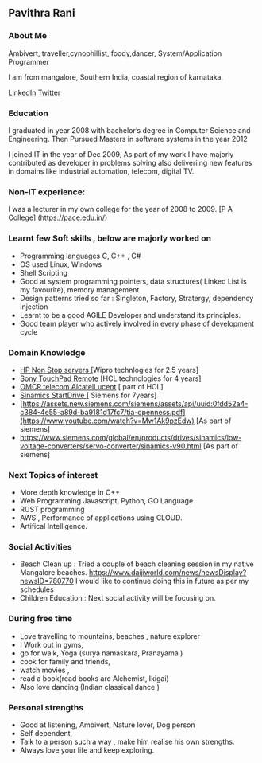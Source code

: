 ## Pavithra Rani
### About Me
Ambivert, traveller,cynophillist, foody,dancer, System/Application Programmer

I am from mangalore, Southern India, coastal region of karnataka. 

[LinkedIn](https://www.linkedin.com/in/pavithra-rani-86589192/)
[Twitter](https://twitter.com/Be08Rani)

### Education
I graduated in year 2008 with bachelor’s degree in Computer Science and Engineering. Then Pursued Masters in software systems in the year 2012

I joined IT in the year of Dec 2009, As part of my work I have majorly contributed as developer in problems solving also deliveriing new features in domains like industrial automation, telecom, digital TV.


### Non-IT experience:
I was a lecturer in my own college for the year of 2008 to 2009.
[P A College] (https://pace.edu.in/)

### Learnt few Soft skills , below are majorly worked on
 - Programming languages C, C++ , C#
 - OS used Linux, Windows
 - Shell Scripting
 - Good at system programming pointers, data structures( Linked List is my favourite), memory management
 - Design patterns tried so far : Singleton, Factory, Stratergy, dependency injection
 - Learnt to be a good AGILE Developer and understand its principles.
 - Good team player who actively involved in every phase of development cycle


### Domain Knowledge 
- [ HP Non Stop servers ](https://tdhpe.techdata.eu/Global/documents/4AA4-2988ENW.pdf?epslanguage=it) [Wipro technlogies for 2.5 years]
- [Sony TouchPad Remote](https://www.sony.co.in/electronics/support/articles/00115075) [HCL technologies for 4 years]
- [OMCR telecom AlcatelLucent](https://en.wikipedia.org/wiki/Operations_and_Maintenance_Centre) [ part of HCL]
- [Sinamics StartDrive ](https://new.siemens.com/global/en/products/drives/selection-and-engineering-tools/sinamics-startdrive-commissioning-software.html) [ Siemens for 7years]
- [https://assets.new.siemens.com/siemens/assets/api/uuid:0fdd52a4-c384-4e55-a89d-ba9181d17fc7/tia-openness.pdf](https://www.youtube.com/watch?v=Mw1Ak9pzEdw) [As part of siemens]
- https://www.siemens.com/global/en/products/drives/sinamics/low-voltage-converters/servo-converter/sinamics-v90.html [As part of siemens]


### Next Topics of interest
- More depth knowledge in C++
- Web Programming Javascript, Python, GO Language
- RUST programming
- AWS , Performance of applications using CLOUD.
- Artifical Intelligence.

### Social Activities
- Beach Clean up : Tried a couple of beach cleaning session in my native Mangalore beaches.
     https://www.daijiworld.com/news/newsDisplay?newsID=780770
  I would like to continue doing this in future as per my schedules
- Children Education : Next social activity will be focusing on.

### During free time
- Love travelling to mountains, beaches , nature explorer
- I Work out in gyms, 
- go for walk, Yoga (surya namaskara, Pranayama ) 
- cook for family and friends, 
- watch movies , 
- read a book(read books are Alchemist, Ikigai)
- Also love dancing (Indian classical dance )

### Personal strengths
* Good at listening, Ambivert, Nature lover, Dog person
* Self dependent, 
* Talk to a person such a way , make him realise his own strengths.
* Always love your life and keep exploring.













